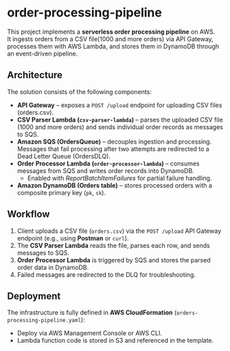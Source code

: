 # order-processing-pipeline

This project implements a **serverless order processing pipeline** on AWS.  
It ingests orders from a CSV file(1000 and more orders) via API Gateway, processes them with AWS Lambda, and stores them in DynamoDB through an event-driven pipeline.

## Architecture

The solution consists of the following components:

- **API Gateway** – exposes a `POST /upload` endpoint for uploading CSV files (orders.csv).
- **CSV Parser Lambda (`csv-parser-lambda`)** – parses the uploaded CSV file (1000 and more orders) and sends individual order records as messages to SQS.
- **Amazon SQS (OrdersQueue)** – decouples ingestion and processing. Messages that fail processing after two attempts are redirected to a Dead Letter Queue (OrdersDLQ).
- **Order Processor Lambda (`order-processor-lambda`)** – consumes messages from SQS and writes order records into DynamoDB.
  - Enabled with *ReportBatchItemFailures* for partial failure handling.
- **Amazon DynamoDB (Orders table)** – stores processed orders with a composite primary key (`pk`, `sk`).

## Workflow

1. Client uploads a CSV file (`orders.csv`) via the `POST /upload` API Gateway endpoint (e.g., using **Postman** or `curl`).
2. The **CSV Parser Lambda** reads the file, parses each row, and sends messages to SQS.
3. **Order Processor Lambda** is triggered by SQS and stores the parsed order data in DynamoDB.
4. Failed messages are redirected to the DLQ for troubleshooting.

## Deployment

The infrastructure is fully defined in **AWS CloudFormation** (`orders-processing-pipeline.yaml`):  

- Deploy via AWS Management Console or AWS CLI.  
- Lambda function code is stored in S3 and referenced in the template.

